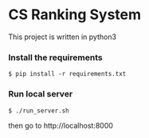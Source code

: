 # CS Ranking System

This project is written in python3

### Install the requirements
```
$ pip install -r requirements.txt
```

### Run local server
```
$ ./run_server.sh
```
then go to http://localhost:8000
